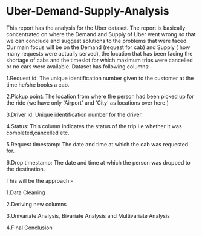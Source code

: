 # Uber-Demand-Supply-Analysis

This report has the analysis for the Uber dataset. The report is basically concentrated on where the Demand and Supply of Uber went wrong so that we can conclude and suggest solutions to the problems that were faced. Our main focus will be on the Demand (request for cab) and Supply ( how many requests were actually served), the location that has been facing the shortage of cabs and the timeslot for which maximum trips were cancelled or no cars were available. Dataset has following columns:-

1.Request id: The unique identification number given to the customer at the time he/she books a cab.

2.Pickup point: The location from where the person had been picked up for the ride (we have only 'Airport' and 'City' as locations over here.)

3.Driver id: Unique identification number for the driver.

4.Status: This column indicates the status of the trip i.e whether it was completed,cancelled etc.

5.Request timestamp: The date and time at which the cab was requested for.

6.Drop timestamp: The date and time at which the person was dropped to the destination.

This will be the approach:-

1.Data Cleaning

2.Deriving new columns

3.Univariate Analysis, Bivariate Analysis and Multivariate Analysis

4.Final Conclusion

